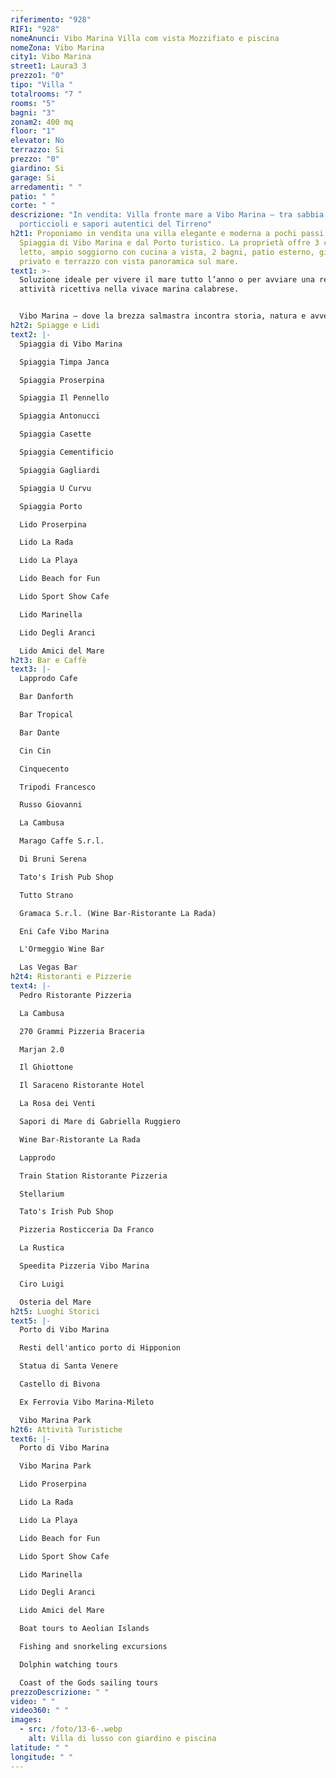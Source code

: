 ```yaml
---
riferimento: "928"
RIF1: "928"
nomeAnunci: Vibo Marina Villa com vista Mozzifiato e piscina
nomeZona: Vibo Marina
city1: Vibo Marina
street1: Laura3 3
prezzo1: "0"
tipo: "Villa "
totalrooms: "7 "
rooms: "5"
bagni: "3"
zonam2: 400 mq
floor: "1"
elevator: No
terrazzo: Si
prezzo: "0"
giardino: Si
garage: Si
arredamenti: " "
patio: " "
corte: " "
descrizione: "In vendita: Villa fronte mare a Vibo Marina – tra sabbia dorata,
  porticcioli e sapori autentici del Tirreno"
h2t1: Proponiamo in vendita una villa elegante e moderna a pochi passi dalla
  Spiaggia di Vibo Marina e dal Porto turistico. La proprietà offre 3 camere da
  letto, ampio soggiorno con cucina a vista, 2 bagni, patio esterno, giardino
  privato e terrazzo con vista panoramica sul mare.
text1: >-
  Soluzione ideale per vivere il mare tutto l’anno o per avviare una redditizia
  attività ricettiva nella vivace marina calabrese.


  Vibo Marina – dove la brezza salmastra incontra storia, natura e avventura.
h2t2: Spiagge e Lidi
text2: |-
  Spiaggia di Vibo Marina

  Spiaggia Timpa Janca

  Spiaggia Proserpina

  Spiaggia Il Pennello

  Spiaggia Antonucci

  Spiaggia Casette

  Spiaggia Cementificio

  Spiaggia Gagliardi

  Spiaggia U Curvu

  Spiaggia Porto

  Lido Proserpina

  Lido La Rada

  Lido La Playa

  Lido Beach for Fun

  Lido Sport Show Cafe

  Lido Marinella

  Lido Degli Aranci

  Lido Amici del Mare
h2t3: Bar e Caffè
text3: |-
  Lapprodo Cafe

  Bar Danforth

  Bar Tropical

  Bar Dante

  Cin Cin

  Cinquecento

  Tripodi Francesco

  Russo Giovanni

  La Cambusa

  Marago Caffe S.r.l.

  Di Bruni Serena

  Tato's Irish Pub Shop

  Tutto Strano

  Gramaca S.r.l. (Wine Bar-Ristorante La Rada)

  Eni Cafe Vibo Marina

  L'Ormeggio Wine Bar

  Las Vegas Bar
h2t4: Ristoranti e Pizzerie
text4: |-
  Pedro Ristorante Pizzeria

  La Cambusa

  270 Grammi Pizzeria Braceria

  Marjan 2.0

  Il Ghiottone

  Il Saraceno Ristorante Hotel

  La Rosa dei Venti

  Sapori di Mare di Gabriella Ruggiero

  Wine Bar-Ristorante La Rada

  Lapprodo

  Train Station Ristorante Pizzeria

  Stellarium

  Tato's Irish Pub Shop

  Pizzeria Rosticceria Da Franco

  La Rustica

  Speedita Pizzeria Vibo Marina

  Ciro Luigi

  Osteria del Mare
h2t5: Luoghi Storici
text5: |-
  Porto di Vibo Marina

  Resti dell'antico porto di Hipponion

  Statua di Santa Venere

  Castello di Bivona

  Ex Ferrovia Vibo Marina-Mileto

  Vibo Marina Park
h2t6: Attività Turistiche
text6: |-
  Porto di Vibo Marina

  Vibo Marina Park

  Lido Proserpina

  Lido La Rada

  Lido La Playa

  Lido Beach for Fun

  Lido Sport Show Cafe

  Lido Marinella

  Lido Degli Aranci

  Lido Amici del Mare

  Boat tours to Aeolian Islands

  Fishing and snorkeling excursions

  Dolphin watching tours

  Coast of the Gods sailing tours
prezzoDescrizione: " "
video: " "
video360: " "
images:
  - src: /foto/13-6-.webp
    alt: Villa di lusso con giardino e piscina
latitude: " "
longitude: " "
---
```

